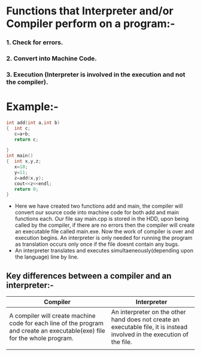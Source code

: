 # Functions that Interpreter and/or Compiler perform on a program:-
### 1. Check for errors. <br/>
### 2. Convert into Machine Code.<br/>
### 3. Execution (Interpreter is involved in the execution and not the compiler).

# Example:-

``` c++
int add(int a,int b)
{  int c;
   c=a+b;
   return c;

}
int main()
{  int x,y,z;
   x=10;
   y=11;
   z=add(x,y);
   cout<<z<<endl;
   return 0;  
}

```
* Here we have created two functions add and main, the compiler will convert our source code into machine code for both add and main functions each. Our file say main.cpp is stored in the HDD, upon being called by the compiler, if there are no errors then the compiler will create an executable file called main.exe. Now the work of compiler is over and execution begins. An interpreter is only needed for running the program as translation occurs only once if the file doesnt contain any bugs.
* An interpreter translates and executes simultaeneously(depending upon the language) line by line.



## Key differences between a compiler and an interpreter:-

| Compiler | Interpreter|
|-----------|------------|
|   A compiler will create machine code for each line of the program and create an executable(exe) file for the whole program.        |   An interpreter on the other hand does not create an executable file, it is instead involved in the execution of the file.       |
|            |           | 



  

